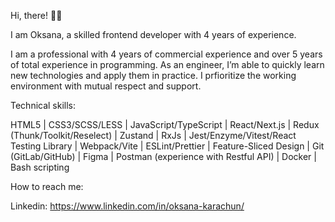 Hi, there! 👋🏻

I am Oksana, a skilled frontend developer with 4 years of experience.

I am a professional with 4 years of commercial experience and over 5 years of total experience in programming. As an engineer, I’m able to quickly learn new technologies and apply them in practice. I prfioritize the working environment with mutual respect and support.

Technical skills:

HTML5 | CSS3/SCSS/LESS | JavaScript/TypeScript | React/Next.js | Redux (Thunk/Toolkit/Reselect) | Zustand | RxJs | Jest/Enzyme/Vitest/React Testing Library | Webpack/Vite | ESLint/Prettier | Feature-Sliced Design | Git (GitLab/GitHub) | Figma | Postman (experience with Restful API) | Docker | Bash scripting

How to reach me:

Linkedin: https://www.linkedin.com/in/oksana-karachun/
